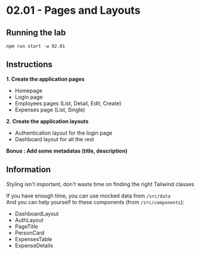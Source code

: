 # 02.01 - Pages and Layouts

## Running the lab

```
npm run start -w 02.01
```

## Instructions

**1. Create the application pages**

- Homepage
- Login page
- Employees pages (List, Detail, Edit, Create)
- Expenses page (List, Single)

**2. Create the application layouts**

- Authentication layout for the login page
- Dashboard layout for all the rest

**Bonus : Add some metadatas (title, description)**

## Information

Styling isn't important, don't waste time on finding the right Tailwind classes

If you have enough time, you can use mocked data from `/src/data`<br/>
And you can help yourself to these components (from `/src/components`):

- DashboardLayout
- AuthLayout
- PageTitle
- PersonCard
- ExpensesTable
- ExpenseDetails
